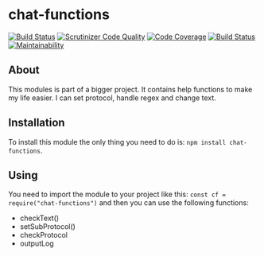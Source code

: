 # chat-functions

[![Build Status](https://travis-ci.org/MagnusGreiff/chat-functions.svg?branch=master)](https://travis-ci.org/MagnusGreiff/chat-functions)
[![Scrutinizer Code Quality](https://scrutinizer-ci.com/g/MagnusGreiff/chat-functions/badges/quality-score.png?b=master)](https://scrutinizer-ci.com/g/MagnusGreiff/chat-functions/?branch=master)
[![Code Coverage](https://scrutinizer-ci.com/g/MagnusGreiff/chat-functions/badges/coverage.png?b=master)](https://scrutinizer-ci.com/g/MagnusGreiff/chat-functions/?branch=master)
[![Build Status](https://scrutinizer-ci.com/g/MagnusGreiff/chat-functions/badges/build.png?b=master)](https://scrutinizer-ci.com/g/MagnusGreiff/chat-functions/build-status/master)
[![Maintainability](https://api.codeclimate.com/v1/badges/118469484a90405f106e/maintainability)](https://codeclimate.com/github/MagnusGreiff/chat-functions/maintainability)


## About

This modules is part of a bigger project. It contains help functions to make my life easier. I can set protocol, handle regex and change text.

## Installation

To install this module the only thing you need to do is: `npm install chat-functions`.

## Using

You need to import the module to your project like this: `const cf = require("chat-functions")` and then you can use the following functions:
* checkText()
* setSubProtocol()
* checkProtocol
* outputLog

